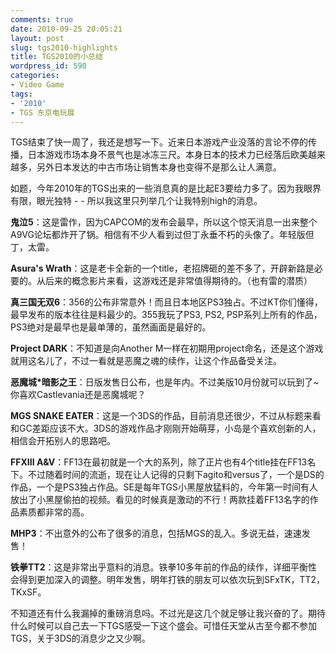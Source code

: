 ```yaml
---
comments: true
date: 2010-09-25 20:05:21
layout: post
slug: tgs2010-highlights
title: TGS2010的小总结
wordpress_id: 590
categories:
- Video Game
tags:
- '2010'
- TGS 东京电玩展
---
```


TGS结束了快一周了，我还是想写一下。近来日本游戏产业没落的言论不停的传播，日本游戏市场本身不景气也是冰冻三尺。本身日本的技术力已经落后欧美越来越多，另外日本发达的中古市场让销售本身也变得不是那么让人满意。




如题，今年2010年的TGS出来的一些消息真的是比起E3要给力多了。因为我眼界有限，眼光独特 - - 所以我这里只列举几个让我特别high的消息。




**鬼泣5**：这是雷作，因为CAPCOM的发布会最早，所以这个惊天消息一出来整个A9VG论坛都炸开了锅。相信有不少人看到过但丁永垂不朽的头像了。年轻版但丁，太雷。




**Asura's Wrath**：这是老卡全新的一个title，老招牌砸的差不多了，开辟新路是必要的。从后来的概念影片来看，这游戏还是非常值得期待的。（也有雷的潜质）




**真三国无双6**：356的公布非常意外！而且日本地区PS3独占。不过KT你们懂得，最早发布的版本往往是料最少的。355我玩了PS3, PS2, PSP系列上所有的作品，PS3绝对是最早也是最单薄的，虽然画面是最好的。




**Project DARK**：不知道是向Another M一样在初期用project命名，还是这个游戏就用这名儿了，不过一看就是恶魔之魂的续作，让这个作品备受关注。




**恶魔城*暗影之王**：日版发售日公布，也是年内。不过美版10月份就可以玩到了~ 你喜欢Castlevania还是恶魔城呢？




**MGS SNAKE EATER**：这是一个3DS的作品，目前消息还很少，不过从标题来看和GC差距应该不大。3DS的游戏作品才刚刚开始萌芽，小岛是个喜欢创新的人，相信会开拓别人的思路吧。




**FFXIII A&V**：FF13在最初就是一个大的系列，除了正片也有4个title挂在FF13名下。不过随着时间的流逝，现在让人记得的只剩下agito和versus了，一个是DS的作品，一个是PS3独占作品。SE是每年TGS小黑屋放猛料的，今年第一时间有人放出了小黑屋偷拍的视频。看见的时候真是激动的不行！两款挂着FF13名字的作品素质都非常的高。




**MHP3**：不出意外的公布了很多的消息，包括MGS的乱入。多说无益，速速发售！




**铁拳TT2**：这是非常出乎意料的消息。铁拳10多年前的作品的续作，详细平衡性会得到更加深入的调整。明年发售，明年打铁的朋友可以依次玩到SFxTK，TT2，TKxSF。




不知道还有什么我漏掉的重磅消息吗。不过光是这几个就足够让我兴奋的了。期待什么时候可以自己去一下TGS感受一下这个盛会。可惜任天堂从古至今都不参加TGS，关于3DS的消息少之又少啊。
